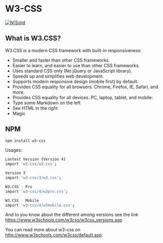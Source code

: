 # W3-CSS
[![N|Solid](http://www.w3schools.com/images/w3schoolscom_gray.gif)](http://www.w3schools.com/w3css/default.asp)

## What is W3.CSS?
W3.CSS is a modern CSS framework with built-in responsiveness:

 * Smaller and faster than other CSS frameworks.
 * Easier to learn, and easier to use than other CSS frameworks.
 * Uses standard CSS only (No jQuery or JavaScript library).
 * Speeds up and simplifies web development.
 * Supports modern responsive design (mobile first) by default.
 * Provides CSS equality for all browsers. Chrome, Firefox, IE, Safari, and more.
 * Provides CSS equality for all devices. PC, laptop, tablet, and mobile:
 * Type some Markdown on the left
 * See HTML in the right
 * Magic

## NPM

```sh
npm install w3-css
```

Usages:
```sh
Lastest Version (Version 4)
import 'w3-css/w3.css';

Version 3
import 'w3-css/3/w3.css';

W3.CSS - Pro
import 'w3-css/4/w3pro.css';

W3.CSS - Mobile
import 'w3-css/4/w3mobile.css';

```
And to you know about the different among versions
see the link https://www.w3schools.com/w3css/w3css_versions.asp

You can read more about w3-css on http://www.w3schools.com/w3css/default.asp:
